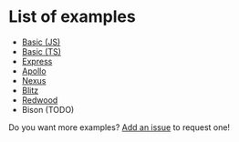 # List of examples

- [Basic (JS)](/docs/examples/basic-js)
- [Basic (TS)](/docs/examples/basic-ts)
- [Express](/docs/examples/express)
- [Apollo](/docs/examples/apollo)
- [Nexus](/docs/examples/nexus)
- [Blitz](/docs/examples/blitz)
- [Redwood](/docs/examples/redwood)
- Bison (TODO)

Do you want more examples? [Add an issue](https://github.com/Errorname/prisma-multi-tenant/issues/new) to request one!
